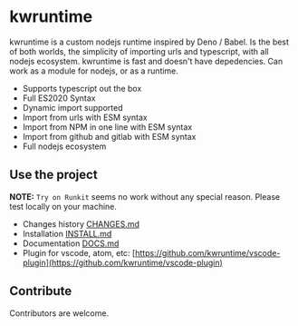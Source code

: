 # kwruntime

kwruntime is a custom nodejs runtime inspired by Deno / Babel. Is the best of both worlds, the simplicity of importing urls and typescript, with all nodejs ecosystem. kwruntime is fast and doesn't have depedencies. Can work as a module for nodejs, or as a runtime. 

- Supports typescript out the box
- Full ES2020 Syntax
- Dynamic import supported
- Import from urls with ESM syntax
- Import from NPM in one line with ESM syntax
- Import from github and gitlab with ESM syntax
- Full nodejs ecosystem 

## Use the project


**NOTE:** ```Try on Runkit``` seems no work without any special reason. Please test locally on your machine.

- Changes history [CHANGES.md](./CHANGES.md)
- Installation [INSTALL.md](./INSTALL.md)
- Documentation [DOCS.md](./DOCS.md)
- Plugin for vscode, atom, etc: [https://github.com/kwruntime/vscode-plugin](https://github.com/kwruntime/vscode-plugin)


## Contribute

Contributors are welcome. 